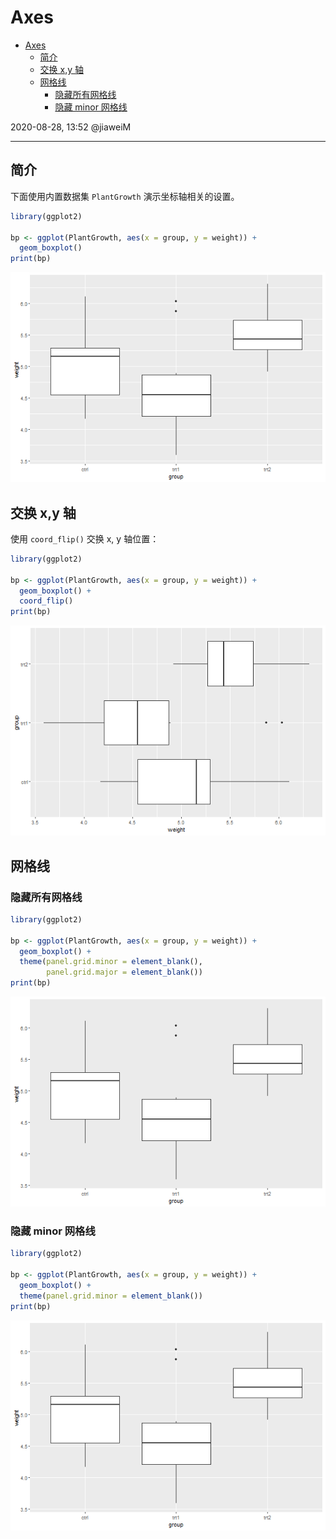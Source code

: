 # Axes

- [Axes](#axes)
  - [简介](#简介)
  - [交换 x,y 轴](#交换-xy-轴)
  - [网格线](#网格线)
    - [隐藏所有网格线](#隐藏所有网格线)
    - [隐藏 minor 网格线](#隐藏-minor-网格线)

2020-08-28, 13:52
@jiaweiM
***
## 简介

下面使用内置数据集 `PlantGrowth` 演示坐标轴相关的设置。

```r
library(ggplot2)

bp <- ggplot(PlantGrowth, aes(x = group, y = weight)) +
  geom_boxplot()
print(bp)
```

![box](images/2020-08-28-13-51-50.png)

## 交换 x,y 轴

使用 `coord_flip()` 交换 x, y 轴位置：

```r
library(ggplot2)

bp <- ggplot(PlantGrowth, aes(x = group, y = weight)) +
  geom_boxplot() +
  coord_flip()
print(bp)
```

![bar](images/2020-08-28-13-53-13.png)

## 网格线

### 隐藏所有网格线

```r
library(ggplot2)

bp <- ggplot(PlantGrowth, aes(x = group, y = weight)) +
  geom_boxplot() +
  theme(panel.grid.minor = element_blank(),
        panel.grid.major = element_blank())
print(bp)
```

![box](images/2020-08-28-13-55-09.png)

### 隐藏 minor 网格线

```r
library(ggplot2)

bp <- ggplot(PlantGrowth, aes(x = group, y = weight)) +
  geom_boxplot() +
  theme(panel.grid.minor = element_blank())
print(bp)
```

![box](images/2020-08-28-13-56-59.png)

